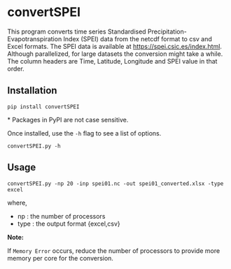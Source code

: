 # convertSPEI

This program converts time series Standardised Precipitation-Evapotranspiration Index (SPEI) data from the netcdf format to csv and Excel formats. The SPEI data is available at <https://spei.csic.es/index.html>. </br>
Although parallelized, for large datasets the conversion might take a while. 
The column headers are Time, Latitude, Longitude and SPEI value in that order.


## Installation

```
pip install convertSPEI
```

\* Packages in PyPI are not case sensitive. 

Once installed, use the ``-h`` flag to see a list of options.

```
convertSPEI.py -h
```

## Usage

```
convertSPEI.py -np 20 -inp spei01.nc -out spei01_converted.xlsx -type excel
```

where, </br>

- np : the number of processors
- type : the output format {excel,csv} 

**Note:** </br>

If ``Memory Error`` occurs, reduce the number of processors to provide more memory per core for the conversion. 